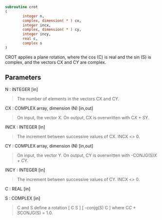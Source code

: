 ```fortran
subroutine crot
(
        integer n,
        complex, dimension( * ) cx,
        integer incx,
        complex, dimension( * ) cy,
        integer incy,
        real c,
        complex s
)
```

CROT applies a plane rotation, where the cos (C) is real and the
sin (S) is complex, and the vectors CX and CY are complex.

## Parameters
N : INTEGER [in]
> The number of elements in the vectors CX and CY.

CX : COMPLEX array, dimension (N) [in,out]
> On input, the vector X.
> On output, CX is overwritten with C*X + S*Y.

INCX : INTEGER [in]
> The increment between successive values of CX.  INCX <> 0.

CY : COMPLEX array, dimension (N) [in,out]
> On input, the vector Y.
> On output, CY is overwritten with -CONJG(S)*X + C*Y.

INCY : INTEGER [in]
> The increment between successive values of CY.  INCX <> 0.

C : REAL [in]

S : COMPLEX [in]
> C and S define a rotation
> [  C          S  ]
> [ -conjg(S)   C  ]
> where C*C + S*CONJG(S) = 1.0.
